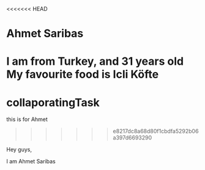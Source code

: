 <<<<<<< HEAD
# Ahmet Saribas

I am from Turkey, and 31 years old
My favourite food is Icli Köfte
=======
# collaporatingTask
this is for Ahmet
>>>>>>> e8217dc8a68d80f1cbdfa5292b06a397d6693290


Hey guys,

I am Ahmet Saribas